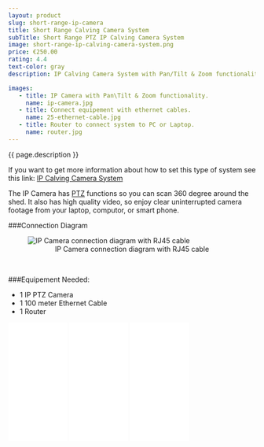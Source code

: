 ```yaml
---
layout: product
slug: short-range-ip-camera
title: Short Range Calving Camera System
subTitle: Short Range PTZ IP Calving Camera System
image: short-range-ip-calving-camera-system.png
price: €250.00
rating: 4.4
text-color: gray
description: IP Calving Camera System with Pan/Tilt & Zoom functionality. View large areas of your cattle shed with the single camera. Ideal when there is not a large distance from house to the shed.

images:
   - title: IP Camera with Pan\Tilt & Zoom functionality.
     name: ip-camera.jpg
   - title: Connect equipement with ethernet cables.
     name: 25-ethernet-cable.jpg
   - title: Router to connect system to PC or Laptop.
     name: router.jpg
---
```


{{ page.description }}

If you want to get more information about how to set this type of system see this link: <a href="{{site.baseurl}}/ip/2015/04/24/ip-calving-camera-system.html">IP Calving Camera System</a>


The IP Camera has <a href="{{site.baseurl}}/ptz/2015/04/26/ptz-calving-camera.html">PTZ</a> functions so you can scan 360 degree around the shed. It also has high quality video, so enjoy clear uninterrupted camera footage from your laptop, computor, or smart phone.


###Connection Diagram
<figure>
	<img src="{{site.baseurl}}/img/ip-camera-wired-connection-diagram.png" alt="IP Camera connection diagram with RJ45 cable">
	<figcaption style="text-align: center;">IP Camera connection diagram with RJ45 cable</figcaption>
</figure>
<br>

###Equipement Needed:

- 1 IP PTZ Camera
- 1 100 meter Ethernet Cable
- 1 Router

<!--
<div class="pull-right">
	<b>Buy Now:</b>
	<button id="buy-long-range-ip-camera" data-product-title="Long Range IP Calving Camera System" role="button" data-toggle="modal" class="btn btn-primary btn-large buy"><i class="icon-shopping-cart icon-white"></i>{{ page.price }}</button>
</div>
<br/>
-->

<iframe style="width:120px;height:240px;" marginwidth="0" marginheight="0" scrolling="no" frameborder="0" src="//ws-na.amazon-adsystem.com/widgets/q?ServiceVersion=20070822&OneJS=1&Operation=GetAdHtml&MarketPlace=US&source=ac&ref=qf_sp_asin_til&ad_type=product_link&tracking_id=jhollerano-20&marketplace=amazon&region=US&placement=B008O5BIWW&asins=B008O5BIWW&linkId=X7V3PF5IHPXV7H4D&show_border=true&link_opens_in_new_window=true&price_color=BF3E3E&title_color=759BBD&bg_color=F9F3F3">
</iframe>

<iframe style="width:120px;height:240px;" marginwidth="0" marginheight="0" scrolling="no" frameborder="0" src="//ws-na.amazon-adsystem.com/widgets/q?ServiceVersion=20070822&OneJS=1&Operation=GetAdHtml&MarketPlace=US&source=ac&ref=qf_sp_asin_til&ad_type=product_link&tracking_id=jhollerano-20&marketplace=amazon&region=US&placement=B00QELK40K&asins=B00QELK40K&linkId=KYMLRVF6NPZZLD7F&show_border=true&link_opens_in_new_window=true&price_color=BF3E3E&title_color=759BBD&bg_color=F9F3F3">
</iframe>

<iframe style="width:120px;height:240px;" marginwidth="0" marginheight="0" scrolling="no" frameborder="0" src="//ws-na.amazon-adsystem.com/widgets/q?ServiceVersion=20070822&OneJS=1&Operation=GetAdHtml&MarketPlace=US&source=ac&ref=qf_sp_asin_til&ad_type=product_link&tracking_id=jhollerano-20&marketplace=amazon&region=US&placement=B003Y5RYNY&asins=B003Y5RYNY&linkId=EKBIJQMW6E65ZHHP&show_border=true&link_opens_in_new_window=true&price_color=BF3E3E&title_color=759BBD&bg_color=F9F3F3">
</iframe>

